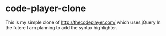 # code-player-clone
This is my simple clone of http://thecodeplayer.com/ which uses jQuery
In the futere I am planning to add the syntax highlighter.
